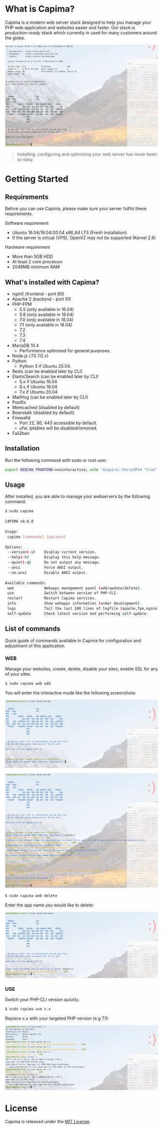 # What is Capima?

Capima is a modern web server stack designed to help you manage your PHP web application and websites easier and faster. Our stack is _production-ready_ stack which currently in used for many customers around the globe.

![MOTD](screenshots/capima-motd.png)

> Installing, configuring and optimizing your web server has never been so easy.

# Getting Started

## Requirements

Before you can use Capima, please make sure your server fulfils these requirements.

Software requirement

* Ubuntu 16.04/18.04/20.04 x86_64 LTS (Fresh installation)
* If the server is virtual (VPS), OpenVZ may not be supported (Kernel 2.6)

Hardware requirement

* More than 5GB HDD
* At least 2 core processor
* 2048MB minimum RAM

## What's installed with Capima?

* nginX (frontend - port 80)
* Apache 2 (backend - port 81)
* PHP-FPM
  * 5.5 (only available in 16.04)
  * 5.6 (only available in 16.04)
  * 7.0 (only available in 18.04)
  * 7.1 (only available in 18.04)
  * 7.2
  * 7.3
  * 7.4
* MariaDB 10.4
  * Performance optimised for general purposes.
* Node.js LTS (12.x)
* Python
  * Python 3 if Ubuntu 20.04.
* Redis (can be enabled later by CLI)
* ElasticSearch (can be enabled later by CLI)
  * 5.x if Ubuntu 16.04
  * 6.x if Ubuntu 18.04
  * 7.x if Ubuntu 20.04 
* MailHog (can be enabled later by CLI)
* Postfix
* Memcached (disabled by default)
* Beanstalk (disabled by default)
* Firewalld
  * Port 22, 80, 443 accessible by default.
  * ufw, iptables will be disabled/removed.
* Fail2ban

## Installation

Run the following command with sudo or root user.

```bash
export DEBIAN_FRONTEND=noninteractive; echo 'Acquire::ForceIPv4 "true";' | sudo tee /etc/apt/apt.conf.d/99force-ipv4; sudo apt-get update; sudo apt-get install curl netcat-openbsd ca-certificates wget -y; curl -4 --silent --location https://capima.nntoan.com/files/installers/install.sh | sudo bash -; export DEBIAN_FRONTEND=newt
```

## Usage

After installed, you are able to manage your webservers by the following command.

```bash
$ sudo capima

CAPIMA v0.0.0

Usage:
 capima [commands] [options]

Options:
 --version(-v)    Display current version.
 --help(-h)       Display this help message.
 --quiet(-q)      Do not output any message.
 --ansi           Force ANSI output.
 --no-ansi        Disable ANSI output.

Available commands:
 web              Webapps management panel (add/update/delete).
 use              Switch between version of PHP-CLI.
 restart          Restart Capima services.
 info             Show webapps information (under development).
 logs             Tail the last 200 lines of logfile (apache,fpm,nginx).
 self-update      Check latest version and performing self-update.
```

## List of commands

Quick guide of commands available in Capima for configuration and adjustment of this application.

### WEB

Manage your websites, create, delete, disable your sites, enable SSL for any of your sites.

```bash
$ sudo capima web add
```

You will enter the interactive mode like the following screenshots:

![Add new site - 1](screenshots/capima-web-add-1.png)

![Add new site - 2](screenshots/capima-web-add-2.png)

```bash
$ sudo capima web delete
```

Enter the app name you would like to delete:

![Delete app](screenshots/capima-web-del.png)

### USE

Switch your PHP-CLI version quickly.

```bash
$ sudo capima use x.x
```

Replace x.x with your targeted PHP version (e.g 7.1):

![PHP switcher](screenshots/capima-use-php.png)

# License

Capima is released under the [MIT License](LICENSE.md).